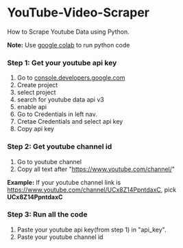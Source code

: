 # YouTube-Video-Scraper
How to Scrape Youtube Data using Python.


**Note:** Use <a href="https://colab.research.google.com/">google colab</a> to run python code

### Step 1: Get your youtube api key
1. Go to <a href="https://console.developers.google.com/">console.developers.google.com</a>
2. Create project
3. select project
4. search for youtube data api v3
5. enable api
6. Go to Credentials in left nav.
7. Cretae Credentials and select api key
8. Copy api key

### Step 2: Get youtube channel id
1. Go to youtube channel
2. Copy all text after "https://www.youtube.com/channel/"

**Example:** If your youtube channel link is https://www.youtube.com/channel/UCx8Z14PpntdaxC, pick **UCx8Z14PpntdaxC**

### Step 3: Run all the code
1. Paste your youtube api key(from step 1) in "api_key".
2. Paste your youtube channel id
